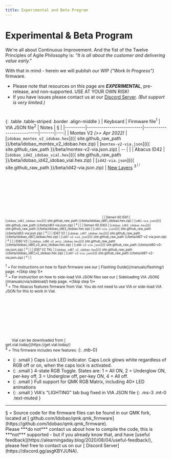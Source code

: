 ```yaml
---
title: Experimental and Beta Program
---
```


# <i class="fas fa-baby"></i> Experimental & Beta Program

We're all about Continuous Improvement.  And the fist of the Twelve Principles of Agile Philosophy is: *"It is all about the customer and delivering value early."*

With that in mind - herein we will publish our WIP *("Work In Progress")* firmware.

<div class="border shadow shadow-sm border-danger bg-danger bg-opacity-10 rounded-3 p-2 mb-4 text-opacity-75">
  <ul class="fa-ul mb-0 me-3">
  <li><span class="fa-li"><i class="fas fa-exclamation-triangle text-danger"></i></span>
    Please note that resources on this page are <b class="text-danger"><i>EXPERIMENTAL</i></b>, pre-release, and non-supported.  USE AT YOUR OWN RISK!</li>
  <li class="mt-3"><span class="fa-li"><i class="fas fa-info-circle text-info"></i></span>
    If you have issues please contact us at our <a href="https://discord.gg/asgKBYJUNA"><i class="fab fa-discord"></i> Discord Server</a>.
    <i>(But support is very limited.)</i></li>
  </ul>
</div>

# <i class="fas fa-baby-carriage"></i>

{: .table .table-striped .border .align-middle }
| Keyboard | Firmware file<sup>1</sup> | VIA JSON file<sup>2</sup> | Notes |  §  | 
|----------|---------------------------|---------------------------|-------|:---:|
| Montex V2 *(>= Apr 2022)* | [`idobao_montex_v2_idobao.hex`]({{ site.github_raw_path }}/beta/idobao_montex_v2_idobao.hex.zip) | [`montex-v2-via.json`]({{ site.github_raw_path }}/beta/montex-v2-via.json.zip) | *--* | [<i class="fab fa-github-alt"></i>](https://github.com/Idobao/qmk.qmk_firmware/tree/vr-id27-wait-for-16897/keyboards/idobao/montex/v2/) |
| Abacus ID42 | [`idobao_id42_idobao_vial.hex`]({{ site.github_raw_path }}/beta/idobao_id42_idobao_vial.hex.zip) | [`id42-via.json`]({{ site.github_raw_path }}/beta/id42-via.json.zip) | [New Layers](id42-layer-readme.png) <sup>3<sup> | [<i class="fab fa-github-alt"></i>](https://github.com/Idobao/qmk.qmk_firmware/tree/vr-id42-add-new/keyboards/idobao/id42/)/[<svg class="fa"><use xlink:href="#vial-logo"></use></svg>](https://github.com/Idobao/vial-kb.vial-qmk/tree/vr-id42/keyboards/idobao/id42/) |
| Denwir 60 ID61 | [`idobao_id61_idobao.hex`]({{ site.github_raw_path }}/beta/idobao_id61_idobao.hex.zip) | [`id61-via.json`]({{ site.github_raw_path }}/beta/id61-via.json.zip) | <sup>4</sup> | [<i class="fab fa-github-alt"></i>](https://github.com/Idobao/qmk.qmk_firmware/tree/vr-id61-new/keyboards/idobao/id61/) |
| Denwir 60 ID63 | [`idobao_id63_idobao.hex`]({{ site.github_raw_path }}/beta/idobao_id63_idobao.hex.zip) | [`id63-via.json`]({{ site.github_raw_path }}/beta/id63-via.json.zip) | <sup>4</sup> | [<i class="fab fa-github-alt"></i>](https://github.com/Idobao/qmk.qmk_firmware/tree/vr-id63-new/keyboards/idobao/id63/) |
| ID67 V2 | [`idobao_id67_idobao.hex`]({{ site.github_raw_path }}/beta/idobao_id67_idobao.hex.zip) | [`id67-v2-via.json`]({{ site.github_raw_path }}/beta/id67-v2-via.json.zip) | <sup>4</sup> | [<i class="fab fa-github-alt"></i>](https://github.com/Idobao/qmk.qmk_firmware/tree/vr-id67-dev-touch/keyboards/idobao/id67/) |
| ID80 V3 | [`idobao_id80_v3_ansi_idobao.hex`]({{ site.github_raw_path }}/beta/idobao_id80_v3_ansi_idobao.hex.zip) | [`id80-v3-via.json`]({{ site.github_raw_path }}/beta/id80-v3-via.json.zip) | <sup>4</sup> | [<i class="fab fa-github-alt"></i>](https://github.com/Idobao/qmk.qmk_firmware/tree/vr-id80-v3-dev-touch/keyboards/idobao/id80/) |
| ID87 V2 TKL | [`idobao_id87_v2_idobao.hex`]({{ site.github_raw_path }}/beta/idobao_id87_v2_idobao.hex.zip) | [`id87-v2-via.json`]({{ site.github_raw_path }}/beta/id87-v2-via.json.zip) | <sup>4</sup> | [<i class="fab fa-github-alt"></i>](https://github.com/Idobao/qmk.qmk_firmware/tree/vr-id87-v2-dev-touch/keyboards/idobao/id87/) |


<small class="text-muted">
<sup>1</sup> = For instructions on how to flash firmware see our [<i class="fas fa-bolt"></i> Flashing Guide](/manuals/flashing/) page.  *(Skip step 1)*<br>
<sup>2</sup> = For instruiction on how to side-load VIA JSON files see our [<i class="fas fa-rotate-90 fa-download"></i> Sideloading VIA JSON](/manuals/via/sideload/) help page. *(Skip step 1)*<br>
<sup>3</sup> = The Abacus features firmware from Vial. You do not need to use VIA or side-load VIA JSON for this to work in Vial.<br>
&nbsp; &nbsp; &nbsp; Vial can be downloaded from [<svg class="fa"><use xlink:href="#vial-logo"></use></svg> get.vial.today](https://get.vial.today/)<br>
<sup>4</sup> = This firmware includes new features:</small>
{: .mb-0}  

  * {: .small } Caps Lock LED indicator. Caps Lock glows white regardless of RGB off or on, when the caps lock is activated.
  * {: .small } 4-state RGB Toggle.  States are: 1 = All ON, 2 = Underglow ON, per-key off, 3 = Underglow off, per-key ON, 4 = All off.
  * {: .small } Full support for QMK RGB Matrix, including 40× LED animations
  * {: .small } VIA's "LIGHTING" tab bug fixed in VIA JSON file
  {: .ms-3 .mt-0 .text-muted } 

-----

<span class="text-muted">
§ = <i class="fas fa-code"></i> Source code for the firmware files can be found in our QMK fork, located at [<i class="fab fa-github-alt"></i> github.com/Idobao/qmk.qmk_firmware](https://github.com/Idobao/qmk.qmk_firmware).<br>
Please ***do not*** contact us about how to compile the code, this is ***not*** supported - but if you already know that, and have [useful feedback](https://alearningaday.blog/2020/08/04/useful-feedback/), please feel free to contact us on our [<i class="fab fa-discord"></i> Discord Server](https://discord.gg/asgKBYJUNA).
</span>
